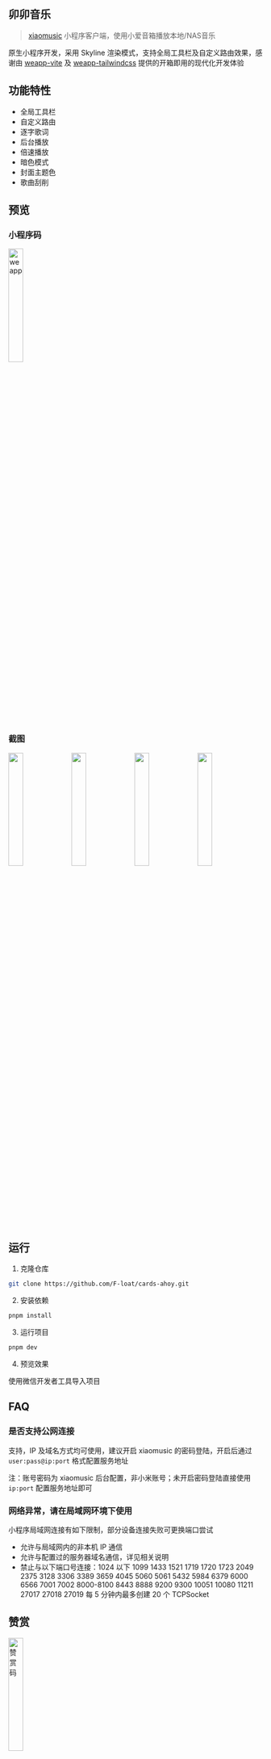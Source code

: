 ## 卯卯音乐

> [xiaomusic](https://github.com/hanxi/xiaomusic) 小程序客户端，使用小爱音箱播放本地/NAS音乐

原生小程序开发，采用 Skyline 渲染模式，支持全局工具栏及自定义路由效果，感谢由 [weapp-vite](https://github.com/weapp-vite/weapp-vite) 及 [weapp-tailwindcss](https://github.com/sonofmagic/weapp-tailwindcss) 提供的开箱即用的现代化开发体验

## 功能特性

- 全局工具栏
- 自定义路由
- 逐字歌词
- 后台播放
- 倍速播放
- 暗色模式
- 封面主题色
- 歌曲刮削

## 预览

### 小程序码

<p>
  <img alt="weapp" src="https://assets-1251785959.cos.ap-beijing.myqcloud.com/xiaoplayer/weappcode.jpg" width="24%" />
</p>

### 截图

<p>
  <img src="https://assets-1251785959.cos.ap-beijing.myqcloud.com/xiaoplayer/screenshot/5.png" width="24%" />
  <img src="https://assets-1251785959.cos.ap-beijing.myqcloud.com/xiaoplayer/screenshot/6.png" width="24%" />
  <img src="https://assets-1251785959.cos.ap-beijing.myqcloud.com/xiaoplayer/screenshot/7.png" width="24%" />
  <img src="https://assets-1251785959.cos.ap-beijing.myqcloud.com/xiaoplayer/screenshot/8.png" width="24%" />
</p>

## 运行

1. 克隆仓库

```sh
git clone https://github.com/F-loat/cards-ahoy.git
```

2. 安装依赖

```sh
pnpm install
```

3. 运行项目

```sh
pnpm dev
```

4. 预览效果

使用微信开发者工具导入项目

## FAQ

### 是否支持公网连接

支持，IP 及域名方式均可使用，建议开启 xiaomusic 的密码登陆，开启后通过 `user:pass@ip:port` 格式配置服务地址

注：账号密码为 xiaomusic 后台配置，非小米账号；未开启密码登陆直接使用 `ip:port` 配置服务地址即可

### 网络异常，请在局域网环境下使用

小程序局域网连接有如下限制，部分设备连接失败可更换端口尝试

- 允许与局域网内的非本机 IP 通信
- 允许与配置过的服务器域名通信，详见相关说明
- 禁止与以下端口号连接：1024 以下 1099 1433 1521 1719 1720 1723 2049 2375 3128 3306 3389 3659 4045 5060 5061 5432 5984 6379 6000 6566 7001 7002 8000-8100 8443 8888 9200 9300 10051 10080 11211 27017 27018 27019
  每 5 分钟内最多创建 20 个 TCPSocket

## 赞赏

<p>
  <img alt="赞赏码" src="https://6361-cards-ahoy-3g50hglqe5f630e4-1325577246.tcb.qcloud.la/github/reward.jpg" width="24%" />
</p>
